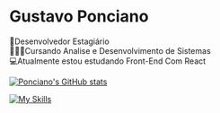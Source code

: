 # Gustavo Ponciano

🥷Desenvolvedor Estagiário</br>
👨🏾‍🎓Cursando Analise e Desenvolvimento de Sistemas</br>
💻Atualmente estou estudando Front-End Com React</br>

[![Ponciano's GitHub stats](https://github-readme-stats.vercel.app/api?username=gustaponcianodev&show_icons=true&theme=dark)](https://github.com/gustaponcianodev/github-readme-stats)


[![My Skills](https://skillicons.dev/icons?i=js,html,css,cs,dotnet)](https://skillicons.dev)
